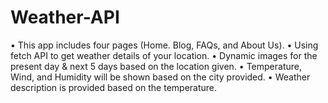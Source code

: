 # Weather-API

  •	This app includes four pages (Home. Blog, FAQs, and About Us).
  •	Using fetch API to get weather details of your location.
  •	Dynamic images for the present day & next 5 days based on the location given.
  •	Temperature, Wind, and Humidity will be shown based on the city provided.
  •	Weather description is provided based on the temperature.
